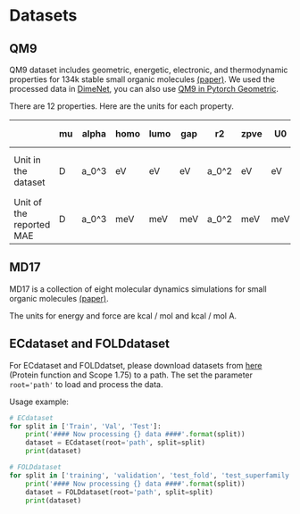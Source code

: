 # Datasets

## QM9

QM9 dataset includes geometric, energetic, electronic, and thermodynamic properties for 134k stable small organic molecules [(paper)](https://www.nature.com/articles/sdata201422).
We used the processed data in [DimeNet](https://github.com/klicperajo/dimenet/tree/master/data), you can also use [QM9 in Pytorch Geometric](https://pytorch-geometric.readthedocs.io/en/latest/_modules/torch_geometric/datasets/qm9.html#QM9).

There are 12 properties. Here are the units for each property.

|                          | mu     | alpha  | homo | lumo | gap  | r2    | zpve | U0   | U    | H    | G    | Cv     | std. MAE |
| ------------------------ | ------ | ------ | ---- | ---- | ---- | ----- | ---- | ---- | ---- | ---- | ---- | ------ | -------- |
| Unit in the dataset      | D      | a_0^3  | eV   | eV   | eV   | a_0^2 | eV   | eV   | eV   | eV   | eV   | cal / mol K  |    |
| Unit of the reported MAE | D      | a_0^3  | meV  | meV  | meV  | a_0^2 | meV  | meV  | meV  | meV  | meV  | cal / mol K  | %  |


## MD17

MD17 is a collection of eight molecular dynamics simulations for small organic molecules [(paper)](https://advances.sciencemag.org/content/3/5/e1603015.short).

The units for energy and force are kcal / mol and kcal / mol A.


## ECdataset and FOLDdataset

For ECdataset and FOLDdatset, please download datasets from [here](https://github.com/phermosilla/IEConv_proteins#download-the-preprocessed-datasets) (Protein function and Scope 1.75) to a path. The set the parameter `root='path'` to load and process the data.

Usage example:
```python
# ECdataset
for split in ['Train', 'Val', 'Test']:
    print('#### Now processing {} data ####'.format(split))
    dataset = ECdataset(root='path', split=split)
    print(dataset)

# FOLDdataset
for split in ['training', 'validation', 'test_fold', 'test_superfamily', 'test_family']:
    print('#### Now processing {} data ####'.format(split))
    dataset = FOLDdataset(root='path', split=split)
    print(dataset)
```